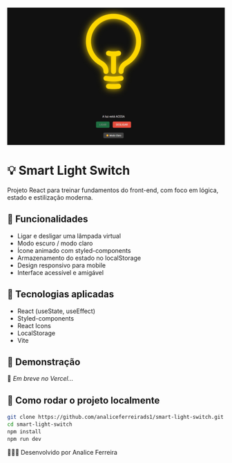 ![Banner do projeto](././src/assets/image-projeto-smart-switch.png)


# 💡 Smart Light Switch

Projeto React para treinar fundamentos do front-end, com foco em lógica, estado e estilização moderna.

## 🚀 Funcionalidades
- Ligar e desligar uma lâmpada virtual
- Modo escuro / modo claro
- Ícone animado com styled-components
- Armazenamento do estado no localStorage
- Design responsivo para mobile
- Interface acessível e amigável

## 🧠 Tecnologias aplicadas
- React (useState, useEffect)
- Styled-components
- React Icons
- LocalStorage
- Vite

## 📸 Demonstração
🔗 *Em breve no Vercel...*

## 📁 Como rodar o projeto localmente

```bash
git clone https://github.com/analiceferreirads1/smart-light-switch.git
cd smart-light-switch
npm install
npm run dev

```
👩🏾‍💻 Desenvolvido por
Analice Ferreira